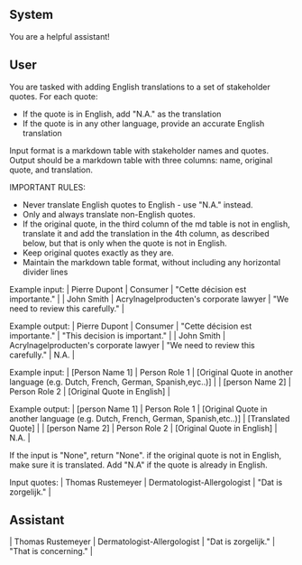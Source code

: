 ## System

You are a helpful assistant!

## User


You are tasked with adding English translations to a set of stakeholder quotes. For each quote:
- If the quote is in English, add "N.A." as the translation
- If the quote is in any other language, provide an accurate English translation

Input format is a markdown table with stakeholder names and quotes.
Output should be a markdown table with three columns: name, original quote, and translation.

IMPORTANT RULES:
- Never translate English quotes to English - use "N.A." instead.
- Only and always translate non-English quotes.
- If the original quote, in the third column of the md table is not in english, translate it and add the translation in the 4th column, as described below, but that is only when the quote is not in English.
- Keep original quotes exactly as they are.
- Maintain the markdown table format, without including any horizontal divider lines

Example input:
| Pierre Dupont | Consumer | "Cette décision est importante." |
| John Smith | Acrylnagelproducten's corporate lawyer | "We need to review this carefully." |

Example output:
| Pierre Dupont | Consumer | "Cette décision est importante." | "This decision is important." |
| John Smith | Acrylnagelproducten's corporate lawyer | "We need to review this carefully." | N.A. |

Example input:
| [Person Name 1] | Person Role 1 | [Original Quote in another language (e.g. Dutch, French, German, Spanish,eyc..)] |
| [person Name 2] | Person Role 2 | [Original Quote in English] |

Example output:
| [person Name 1] | Person Role 1 | [Original Quote in another language (e.g. Dutch, French, German, Spanish,etc..)] | [Translated Quote] |
| [person Name 2] | Person Role 2 | [Original Quote in English] | N.A. |

If the input is "None", return "None". if the original quote is not in English, make sure it is translated. Add "N.A" if the quote is already in English.

Input quotes:
| Thomas Rustemeyer | Dermatologist-Allergologist | "Dat is zorgelijk." |
        

## Assistant

| Thomas Rustemeyer | Dermatologist-Allergologist | "Dat is zorgelijk." | "That is concerning." |

